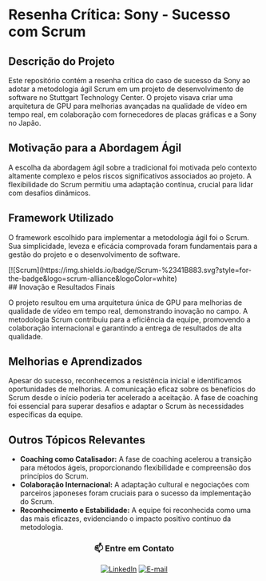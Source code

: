 # Resenha Crítica: Sony - Sucesso com Scrum

## Descrição do Projeto

Este repositório contém a resenha crítica do caso de sucesso da Sony ao adotar a metodologia ágil Scrum em um projeto de desenvolvimento de software no Stuttgart Technology Center. O projeto visava criar uma arquitetura de GPU para melhorias avançadas na qualidade de vídeo em tempo real, em colaboração com fornecedores de placas gráficas e a Sony no Japão.

## Motivação para a Abordagem Ágil

A escolha da abordagem ágil sobre a tradicional foi motivada pelo contexto altamente complexo e pelos riscos significativos associados ao projeto. A flexibilidade do Scrum permitiu uma adaptação contínua, crucial para lidar com desafios dinâmicos.

## Framework Utilizado

O framework escolhido para implementar a metodologia ágil foi o Scrum. Sua simplicidade, leveza e eficácia comprovada foram fundamentais para a gestão do projeto e o desenvolvimento de software.
<div>
[![Scrum](https://img.shields.io/badge/Scrum-%2341B883.svg?style=for-the-badge&logo=scrum-alliance&logoColor=white)
</div>
## Inovação e Resultados Finais

O projeto resultou em uma arquitetura única de GPU para melhorias de qualidade de vídeo em tempo real, demonstrando inovação no campo. A metodologia Scrum contribuiu para a eficiência da equipe, promovendo a colaboração internacional e garantindo a entrega de resultados de alta qualidade.

## Melhorias e Aprendizados

Apesar do sucesso, reconhecemos a resistência inicial e identificamos oportunidades de melhorias. A comunicação eficaz sobre os benefícios do Scrum desde o início poderia ter acelerado a aceitação. A fase de coaching foi essencial para superar desafios e adaptar o Scrum às necessidades específicas da equipe.

## Outros Tópicos Relevantes

- **Coaching como Catalisador:** A fase de coaching acelerou a transição para métodos ágeis, proporcionando flexibilidade e compreensão dos princípios do Scrum.
- **Colaboração Internacional:** A adaptação cultural e negociações com parceiros japoneses foram cruciais para o sucesso da implementação do Scrum.
- **Reconhecimento e Estabilidade:** A equipe foi reconhecida como uma das mais eficazes, evidenciando o impacto positivo contínuo da metodologia.

<div align="center">

### 📫 Entre em Contato

[![LinkedIn](https://img.shields.io/badge/LinkedIn-blue?style=for-the-badge&logo=linkedin&logoColor=white)](https://www.linkedin.com/in/arthurcovelo/)
[![E-mail](https://img.shields.io/badge/E-mail-D14836?style=for-the-badge&logo=gmail&logoColor=white)](mailto:arthurcovelo@gmail.com)

</div>

